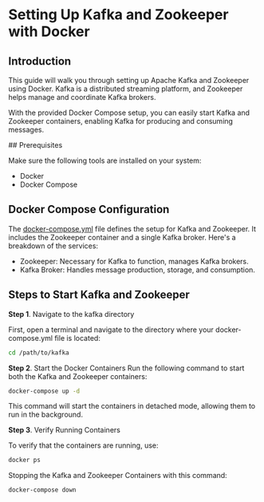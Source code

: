 # Setting Up Kafka and Zookeeper with Docker

## Introduction

This guide will walk you through setting up Apache Kafka and Zookeeper using Docker. Kafka is a distributed streaming platform, and Zookeeper helps manage and coordinate Kafka brokers.

With the provided Docker Compose setup, you can easily start Kafka and Zookeeper containers, enabling Kafka for producing and consuming messages.

## Prerequisites

Make sure the following tools are installed on your system:

- Docker 
- Docker Compose

## Docker Compose Configuration

The [docker-compose.yml](/kafka/docker-compose.yml) file defines the setup for Kafka and Zookeeper. It includes the Zookeeper container and a single Kafka broker. Here's a breakdown of the services:

- Zookeeper: Necessary for Kafka to function, manages Kafka brokers.
- Kafka Broker: Handles message production, storage, and consumption.

## Steps to Start Kafka and Zookeeper

**Step 1**. Navigate to the kafka directory

First, open a terminal and navigate to the directory where your docker-compose.yml file is located:

```bash
cd /path/to/kafka
```

**Step 2**. Start the Docker Containers
Run the following command to start both the Kafka and Zookeeper containers:

```bash
docker-compose up -d
```

This command will start the containers in detached mode, allowing them to run in the background.

**Step 3**. Verify Running Containers

To verify that the containers are running, use:

```Bash
docker ps
```

Stopping the Kafka and Zookeeper Containers with this command:

```Bash
docker-compose down
```